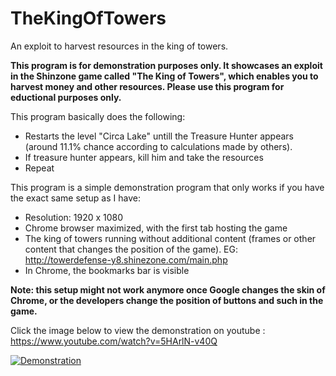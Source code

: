 # TheKingOfTowers

An exploit to harvest resources in the king of towers.

**This program is for demonstration purposes only. It showcases an exploit in the Shinzone game called "The King of Towers", which enables you to harvest money and other resources. Please use this program for eductional purposes only.**

This program basically does the following:

* Restarts the level "Circa Lake" untill the Treasure Hunter appears (around 11.1% chance according to calculations made by others).
* If treasure hunter appears, kill him and take the resources
* Repeat

This program is a simple demonstration program that only works if you have the exact same setup as I have:

* Resolution: 1920 x 1080
* Chrome browser maximized, with the first tab hosting the game
* The king of towers running without additional content (frames or other content that changes the position of the game). EG: http://towerdefense-y8.shinezone.com/main.php
* In Chrome, the bookmarks bar is visible

**Note: this setup might not work anymore once Google changes the skin of Chrome, or the developers change the position of buttons and such in the game.**

Click the image below to view the demonstration on youtube : https://www.youtube.com/watch?v=5HArlN-v40Q

[![Demonstration](https://img.youtube.com/vi/5HArlN-v40Q/0.jpg)](https://www.youtube.com/watch?v=5HArlN-v40Q)



